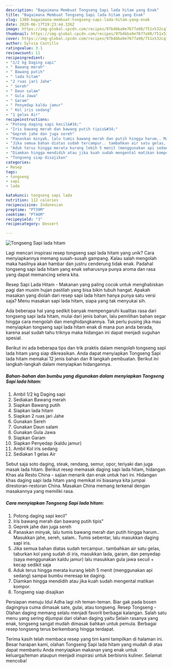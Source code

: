 ```yaml
---
description: "Bagaimana Membuat Tongseng Sapi lada hitam yang Enak"
title: "Bagaimana Membuat Tongseng Sapi lada hitam yang Enak"
slug: 1380-bagaimana-membuat-tongseng-sapi-lada-hitam-yang-enak
date: 2020-06-17T19:23:44.326Z
image: https://img-global.cpcdn.com/recipes/97b4bba9e7677a98/751x532cq70/tongseng-sapi-lada-hitam-foto-resep-utama.jpg
thumbnail: https://img-global.cpcdn.com/recipes/97b4bba9e7677a98/751x532cq70/tongseng-sapi-lada-hitam-foto-resep-utama.jpg
cover: https://img-global.cpcdn.com/recipes/97b4bba9e7677a98/751x532cq70/tongseng-sapi-lada-hitam-foto-resep-utama.jpg
author: Sylvia Castillo
ratingvalue: 3.1
reviewcount: 11
recipeingredient:
- "1/2 kg Daging sapi"
- " Bawang merah"
- " Bawang putih"
- " lada hitam"
- "2 ruas jari Jahe"
- " Sereh"
- " Daun salam"
- " Gula Jawa"
- " Garam"
- " Penyedap kaldu jamur"
- " Kol iris sedang"
- "1 gelas Air"
recipeinstructions:
- "Potong daging sapi kecil&#34;"
- "Iris bawang merah dan bawang putih tipis&#34;"
- "Geprek jahe dan juga sereh"
- "Panaskan minyak, lalu tumis bawang merah dan putih hingga harum.. Masukkan jahe, sereh, salam.. Tumis sebentar, lalu masukkan daging sapi iris."
- "Jika semua bahan diatas sudah tercampur.. tambahkan air satu gelas, taburkan kol yang sudah di iris, masukkan lada, garam, dan penyedap (saya menggunakan kaldu jamur) lalu masukkan gula jawa secuil + kecap sedikit saja"
- "Aduk terus hingga merata kurang lebih 5 menit (menggunakan api sedang) sampai bumbu meresap ke daging."
- "Diamkan hingga mendidih atau jika kuah sudah mengental matikan kompor."
- "Tongseng siap disajikan"
categories:
- Resep
tags:
- tongseng
- sapi
- lada

katakunci: tongseng sapi lada 
nutrition: 112 calories
recipecuisine: Indonesian
preptime: "PT39M"
cooktime: "PT46M"
recipeyield: "3"
recipecategory: Dessert

---
```



![Tongseng Sapi lada hitam](https://img-global.cpcdn.com/recipes/97b4bba9e7677a98/751x532cq70/tongseng-sapi-lada-hitam-foto-resep-utama.jpg)

Lagi mencari inspirasi resep tongseng sapi lada hitam yang unik? Cara menyiapkannya memang susah-susah gampang. Kalau salah mengolah maka hasilnya akan hambar dan justru cenderung tidak enak. Padahal tongseng sapi lada hitam yang enak seharusnya punya aroma dan rasa yang dapat memancing selera kita.

Resep Sapi Lada Hitam - Makanan yang paling cocok untuk menghabiskan pagi dan musim hujan pastilah yang bisa bikin tubuh hangat. Apakah masakan yang diolah dari resep sapi lada hitam hanya punya satu versi saja? Menu masakan sapi lada hitam, siapa yang tak menyukai sih.

Ada beberapa hal yang sedikit banyak mempengaruhi kualitas rasa dari tongseng sapi lada hitam, mulai dari jenis bahan, lalu pemilihan bahan segar hingga cara mengolah dan menghidangkannya. Tak perlu pusing jika mau menyiapkan tongseng sapi lada hitam enak di mana pun anda berada, karena asal sudah tahu triknya maka hidangan ini dapat menjadi suguhan spesial.


Berikut ini ada beberapa tips dan trik praktis dalam mengolah tongseng sapi lada hitam yang siap dikreasikan. Anda dapat menyiapkan Tongseng Sapi lada hitam memakai 12 jenis bahan dan 8 langkah pembuatan. Berikut ini langkah-langkah dalam menyiapkan hidangannya.

<!--inarticleads1-->

##### Bahan-bahan dan bumbu yang digunakan dalam menyiapkan Tongseng Sapi lada hitam:

1. Ambil 1/2 kg Daging sapi
1. Sediakan  Bawang merah
1. Siapkan  Bawang putih
1. Siapkan  lada hitam
1. Siapkan 2 ruas jari Jahe
1. Gunakan  Sereh
1. Gunakan  Daun salam
1. Gunakan  Gula Jawa
1. Siapkan  Garam
1. Siapkan  Penyedap (kaldu jamur)
1. Ambil  Kol iris sedang
1. Sediakan 1 gelas Air


Sebut saja soto daging, steak, rendang, semur, opor, teriyaki dan juga masak lada hitam. Berikut resep memasak daging sapi lada hitam, hidangan Khas ala Resto China - sajian menarik dan enak untuk hari ini. Hidangan khas daging sapi lada hitam yang memikat ini biasanya kita jumpai direstoran-restoran China. Masakan China memang terkenal dengan masakannya yang memiliki rasa. 

<!--inarticleads2-->

##### Cara menyiapkan Tongseng Sapi lada hitam:

1. Potong daging sapi kecil&#34;
1. Iris bawang merah dan bawang putih tipis&#34;
1. Geprek jahe dan juga sereh
1. Panaskan minyak, lalu tumis bawang merah dan putih hingga harum.. Masukkan jahe, sereh, salam.. Tumis sebentar, lalu masukkan daging sapi iris.
1. Jika semua bahan diatas sudah tercampur.. tambahkan air satu gelas, taburkan kol yang sudah di iris, masukkan lada, garam, dan penyedap (saya menggunakan kaldu jamur) lalu masukkan gula jawa secuil + kecap sedikit saja
1. Aduk terus hingga merata kurang lebih 5 menit (menggunakan api sedang) sampai bumbu meresap ke daging.
1. Diamkan hingga mendidih atau jika kuah sudah mengental matikan kompor.
1. Tongseng siap disajikan


Persiapan menuju Idul Adha lagi nih teman-teman. Biar gak pada bosen dagingnya cuma dimasak sate, gulai, atau tongseng. Resep Tongseng - Olahan daging memang selalu menjadi favorit berbagai kalangan. Salah satu menu yang sering dijumpai dari olahan daging yaitu Selain rasanya yang enak, tongseng sangat mudah dimasak bahkan untuk pemula. Berbagai resep tongseng terus berkembang hingga terdapat. 

Terima kasih telah membaca resep yang tim kami tampilkan di halaman ini. Besar harapan kami, olahan Tongseng Sapi lada hitam yang mudah di atas dapat membantu Anda menyiapkan makanan yang enak untuk keluarga/teman ataupun menjadi inspirasi untuk berbisnis kuliner. Selamat mencoba!

